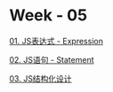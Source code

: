 # Week - 05

[01. JS表达式 - Expression](Week%20-%2005%2006224ace28b342abb6c30c3312582967/01%20JS%E8%A1%A8%E8%BE%BE%E5%BC%8F%20-%20Expression%205fb41f1d91064b698092073d1ddd0f84.md)

[02. JS语句 - Statement](Week%20-%2005%2006224ace28b342abb6c30c3312582967/02%20JS%E8%AF%AD%E5%8F%A5%20-%20Statement%20dcb46499709c4fc8bcbbeaba3fcd0427.md)

[03. JS结构化设计](Week%20-%2005%2006224ace28b342abb6c30c3312582967/03%20JS%E7%BB%93%E6%9E%84%E5%8C%96%E8%AE%BE%E8%AE%A1%2064288a5ad3224689b776443bb93ebd03.md)